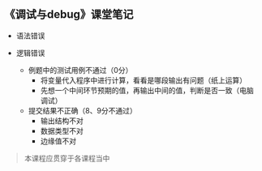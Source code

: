 ## 《调试与debug》课堂笔记

- 语法错误

- 逻辑错误
  - 例题中的测试用例不通过（0分）
    - 将变量代入程序中进行计算，看看是哪段输出有问题（纸上运算）
    - 先想一个中间环节预期的值，再输出中间的值，判断是否一致（电脑调试）
  - 提交结果不正确（8、9分不通过）
    - 输出结构不对
    - 数据类型不对
    - 边缘值不对

> 本课程应贯穿于各课程当中
